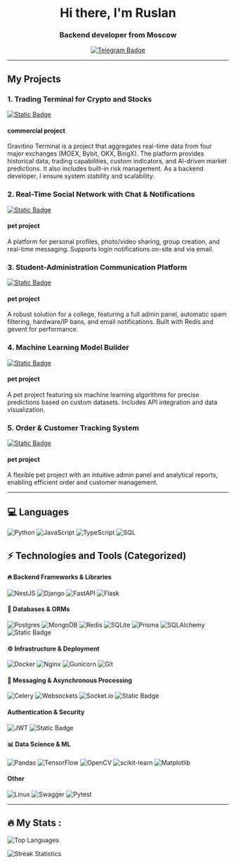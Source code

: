 <div align = "center">
    <div id="header" align="center">
        <h1>Hi there, I'm Ruslan</h1>
        <h3>Backend developer from Moscow</h3>
        <a href="https://t.me/Oberrrr">
            <img src="https://img.shields.io/badge/Telegram-blue?style=for-the-badge&logo=telegram&logoColor=white" alt="Telegram Badge">
        </a>
    </div>
</div>

---

## My Projects

### 1. **Trading Terminal for Crypto and Stocks**  
<a href='https://terminal.gravitino.ru/'>
<img alt="Static Badge" src="https://img.shields.io/badge/Trading%20Terminal%20(click)-8A2BE2?style=for-the-badge">
</a>

#### commercial project

Gravitino Terminal is a project that aggregates real-time data from four major exchanges (MOEX, Bybit, OKX, BingX). The platform provides historical data, trading capabilities, custom indicators, and AI-driven market predictions. It also includes built-in risk management. As a backend developer, I ensure system stability and scalability.  

### 2. **Real-Time Social Network with Chat & Notifications**  
<a href='http://social-net.ober0.ru?email=test@gmail.com&password=test1234'>  
<img alt="Static Badge" src="https://img.shields.io/badge/Social%20Network%20(click)-1E90FF?style=for-the-badge">  
</a>  

#### pet project

A platform for personal profiles, photo/video sharing, group creation, and real-time messaging. Supports login notifications on-site and via email.  

### 3. **Student-Administration Communication Platform** 


<a href='http://students-feedback.ober0.ru/'>  
<img alt="Static Badge" src="https://img.shields.io/badge/Student%20Platform%20(click)-32CD32?style=for-the-badge">  
</a>  

#### pet project

A robust solution for a college, featuring a full admin panel, automatic spam filtering, hardware/IP bans, and email notifications. Built with Redis and gevent for performance.  

### 4. **Machine Learning Model Builder**  

<a href='http://ml-learn.ober0.ru/'>  
<img alt="Static Badge" src="https://img.shields.io/badge/Machine%20Learning%20Model%20(click)-FF4500?style=for-the-badge">  
</a>  

#### pet project

A pet project featuring six machine learning algorithms for precise predictions based on custom datasets. Includes API integration and data visualization.  


### 5. **Order & Customer Tracking System**  

<a href='http://orders.ober0.ru/login/?next=%2Forders%2F&email=test&password=test'>  
<img alt="Static Badge" src="https://img.shields.io/badge/Order%20Tracking%20(click)-FF1493?style=for-the-badge">  
</a>  

#### pet project

A flexible pet project with an intuitive admin panel and analytical reports, enabling efficient order and customer management.

---

## 💻 Languages 
![Python](https://img.shields.io/badge/python-3670A0?style=for-the-badge&logo=python&logoColor=ffdd54)
![JavaScript](https://img.shields.io/badge/javascript-%23323330.svg?style=for-the-badge&logo=javascript&logoColor=%23F7DF1E)
![TypeScript](https://img.shields.io/badge/typescript-%23007ACC.svg?style=for-the-badge&logo=typescript&logoColor=white)
![SQL](https://img.shields.io/badge/SQL-blue?style=for-the-badge&logo=sql&logoColor=white)

## ⚡ Technologies and Tools (Categorized)  

#### 🔥 **Backend Frameworks & Libraries**  
![NestJS](https://img.shields.io/badge/nestjs-%23E0234E.svg?style=for-the-badge&logo=nestjs&logoColor=white)
![Django](https://img.shields.io/badge/django-%23092E20.svg?style=for-the-badge&logo=django&logoColor=white)
![FastAPI](https://img.shields.io/badge/FastAPI-005571?style=for-the-badge&logo=fastapi)
![Flask](https://img.shields.io/badge/flask-%23000.svg?style=for-the-badge&logo=flask&logoColor=white)

#### 💾 **Databases & ORMs**  
![Postgres](https://img.shields.io/badge/postgres-%23316192.svg?style=for-the-badge&logo=postgresql&logoColor=white)
![MongoDB](https://img.shields.io/badge/MongoDB-%234ea94b.svg?style=for-the-badge&logo=mongodb&logoColor=white)
![Redis](https://img.shields.io/badge/redis-%23DD0031.svg?style=for-the-badge&logo=redis&logoColor=white)
![SQLite](https://img.shields.io/badge/sqlite-%2307405e.svg?style=for-the-badge&logo=sqlite&logoColor=white)
![Prisma](https://img.shields.io/badge/Prisma-3982CE?style=for-the-badge&logo=Prisma&logoColor=white)
![SQLAlchemy](https://img.shields.io/badge/SQLALCHEMY-D71F00?style=for-the-badge&logoColor=white&logoSize=auto)
![Static Badge](https://img.shields.io/badge/Django%20ORM-8A2BE2?style=for-the-badge)



#### ⚙️ **Infrastructure & Deployment**  
![Docker](https://img.shields.io/badge/Docker-%230db7ed.svg?style=for-the-badge&logo=docker&logoColor=white)
![Nginx](https://img.shields.io/badge/nginx-%23009639.svg?style=for-the-badge&logo=nginx&logoColor=white)
![Gunicorn](https://img.shields.io/badge/gunicorn-%298729.svg?style=for-the-badge&logo=gunicorn&logoColor=white)
![Git](https://img.shields.io/badge/git-%23F05033.svg?style=for-the-badge&logo=git&logoColor=white)

#### 🔄 **Messaging & Asynchronous Processing**  
![Celery](https://img.shields.io/badge/celery-%23a9cc54.svg?style=for-the-badge&logo=celery&logoColor=ddf4a4)
![Websockets](https://img.shields.io/badge/Websockets-1f425f?style=for-the-badge&logo=websockets&logoColor=white)
![Socket.io](https://img.shields.io/badge/Socket.io-black?style=for-the-badge&logo=socket.io&badgeColor=010101)
![Static Badge](https://img.shields.io/badge/Gevent-8A2BE2?style=for-the-badge)

####  **Authentication & Security**  
![JWT](https://img.shields.io/badge/JWT-black?style=for-the-badge&logo=JSON%20web%20tokens) 
![Static Badge](https://img.shields.io/badge/Hash%20Lib-8A2BE2?style=for-the-badge)

#### 📊 **Data Science & ML**  
![Pandas](https://img.shields.io/badge/pandas-%23150458.svg?style=for-the-badge&logo=pandas&logoColor=white)
![TensorFlow](https://img.shields.io/badge/TensorFlow-%23FF6F00.svg?style=for-the-badge&logo=TensorFlow&logo)
![OpenCV](https://img.shields.io/badge/opencv-%23white.svg?style=for-the-badge&logo=opencv&logoColor=white)
![scikit-learn](https://img.shields.io/badge/scikit--learn-%23F7931E.svg?style=for-the-badge&logo=scikit-learn&logoColor=white)
![Matplotlib](https://img.shields.io/badge/Matplotlib-%23ffffff.svg?style=for-the-badge&logo=Matplotlib&logoColor=black)


#### **Other**
![Linux](https://img.shields.io/badge/Linux-FCC624?style=for-the-badge&logo=linux&logoColor=black)
![Swagger](https://img.shields.io/badge/Swagger-%23Clojure?style=for-the-badge&logo=swagger&logoColor=white)
![Pytest](https://img.shields.io/badge/Pytest-FF6347?style=for-the-badge&logo=pytest&logoColor=white)

---

##  🔥 My Stats :

![Top Languages](https://github-readme-stats.vercel.app/api/top-langs/?username=ober0&theme=dark&hide_border=true&include_all_commits=false&count_private=true&layout=compact)

![Streak Statistics](https://github-readme-streak-stats.herokuapp.com/?user=ober0&theme=dark&hide_border=true)
